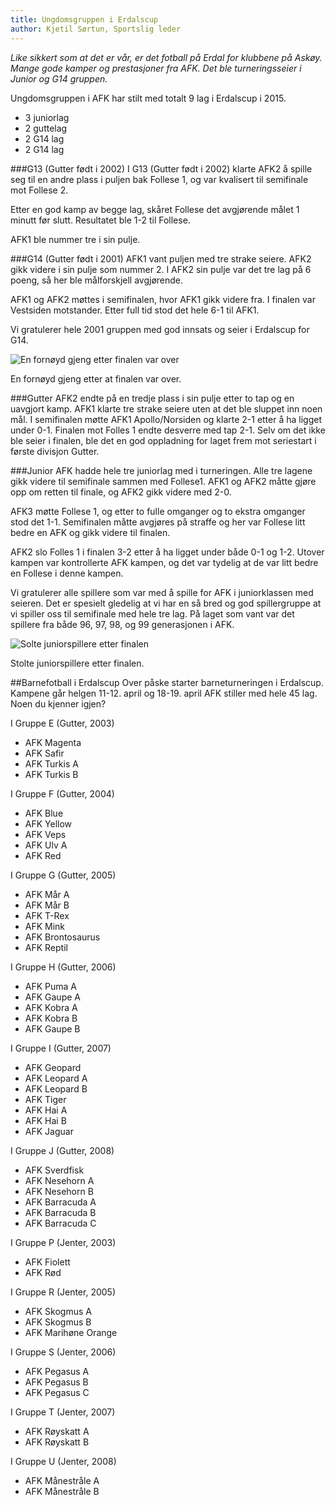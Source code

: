 ```yaml
---
title: Ungdomsgruppen i Erdalscup
author: Kjetil Sørtun, Sportslig leder
---
```


*Like sikkert som at det er vår, er det fotball på Erdal for klubbene på Askøy. Mange gode kamper og prestasjoner fra AFK. Det ble turneringsseier i Junior og G14 gruppen.*

Ungdomsgruppen i AFK har stilt med totalt 9 lag i Erdalscup i 2015. 

* 3 juniorlag
* 2 guttelag
* 2 G14 lag
* 2 G14 lag

###G13 (Gutter født i 2002)
I G13 (Gutter født i 2002) klarte AFK2 å spille seg til en andre plass i puljen bak Follese 1, og var kvalisert til semifinale mot Follese 2. 

Etter en god kamp av begge lag, skåret Follese det avgjørende målet 1 minutt før slutt. Resultatet ble 1-2 til Follese. 

AFK1 ble nummer tre i sin pulje.

###G14 (Gutter født i 2001)
AFK1 vant puljen med tre strake seiere. AFK2 gikk videre i sin pulje som nummer 2. I AFK2 sin pulje var det tre lag på 6 poeng, så her ble målforskjell avgjørende.

AFK1 og AFK2 møttes i semifinalen, hvor AFK1 gikk videre fra. I finalen var Vestsiden motstander. Etter full tid stod det hele 6-1 til AFK1.

Vi gratulerer hele 2001 gruppen med god innsats og seier i Erdalscup for G14. 

![En fornøyd gjeng etter finalen var over](http://www.askoyfk.no/images/20150325_G14_VinnereErdalsCup.jpg)

En fornøyd gjeng etter at finalen var over.

###Gutter
AFK2 endte på en tredje plass i sin pulje etter to tap og en uavgjort kamp. AFK1 klarte tre strake seiere uten at det ble sluppet inn noen mål. 
I semifinalen møtte AFK1 Apollo/Norsiden og klarte 2-1 etter å ha ligget under 0-1. 
Finalen mot Folles 1 endte desverre med tap 2-1. Selv om det ikke ble seier i finalen, ble det en god oppladning for laget frem mot seriestart i første divisjon Gutter.

###Junior
AFK hadde hele tre juniorlag med i turneringen. Alle tre lagene gikk videre til semifinale sammen med Follese1. AFK1 og AFK2 måtte gjøre opp om retten til finale, og AFK2 gikk videre med 2-0.

AFK3 møtte Follese 1, og etter to fulle omganger og to ekstra omganger stod det 1-1. Semifinalen måtte avgjøres på straffe og her var Follese litt bedre en AFK og gikk videre til finalen.

AFK2 slo Folles 1 i finalen 3-2 etter å ha ligget under både 0-1 og 1-2. Utover kampen var kontrollerte AFK kampen, og det var tydelig at de var litt bedre en Follese i denne kampen.

Vi gratulerer alle spillere som var med å spille for AFK i juniorklassen med seieren. Det er spesielt gledelig at vi har en så bred og god spillergruppe at vi spiller oss til semifinale med hele tre lag.
På laget som vant var det spillere fra både 96, 97, 98, og 99 generasjonen i AFK.

![Solte juniorspillere etter finalen](http://www.askoyfk.no/images/20150325_Junior_VinnereErdalsCup.jpg)

Stolte juniorspillere etter finalen. 


##Barnefotball i Erdalscup
Over påske starter barneturneringen i Erdalscup. Kampene går helgen 11-12. april og 18-19. april
AFK stiller med hele 45 lag. Noen du kjenner igjen?

I Gruppe E (Gutter, 2003)
* AFK Magenta 
* AFK Safir 
* AFK Turkis A
* AFK Turkis B

I Gruppe F (Gutter, 2004)
* AFK Blue
* AFK Yellow
* AFK Veps
* AFK Ulv A
* AFK Red

I Gruppe G (Gutter, 2005)
* AFK Mår A
* AFK Mår B
* AFK T-Rex
* AFK Mink
* AFK Brontosaurus
* AFK Reptil

I Gruppe H (Gutter, 2006)
* AFK Puma A
* AFK Gaupe A
* AFK Kobra A
* AFK Kobra B
* AFK Gaupe B

I Gruppe I (Gutter, 2007)
* AFK Geopard
* AFK Leopard A
* AFK Leopard B
* AFK Tiger
* AFK Hai A
* AFK Hai B
* AFK Jaguar

I Gruppe J (Gutter, 2008)
* AFK Sverdfisk
* AFK Nesehorn A
* AFK Nesehorn B
* AFK Barracuda A
* AFK Barracuda B
* AFK Barracuda C

I Gruppe P (Jenter, 2003)
* AFK Fiolett
* AFK Rød

I Gruppe R (Jenter, 2005)
* AFK Skogmus A
* AFK Skogmus B
* AFK Marihøne Orange

I Gruppe S (Jenter, 2006)
* AFK Pegasus A
* AFK Pegasus B
* AFK Pegasus C

I Gruppe T (Jenter, 2007)
* AFK Røyskatt A
* AFK Røyskatt B

I Gruppe U (Jenter, 2008)
* AFK Månestråle A
* AFK Månestråle B
